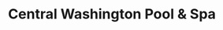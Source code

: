 ---
title: "Central Washington Pool & Spa"
url: /yakima/central-washington-pool-and-spa/
shop: swimming pool
---